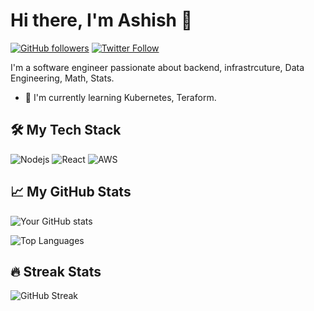 # Hi there, I'm Ashish 👋

[![GitHub followers](https://img.shields.io/github/followers/yourusername?label=Follow&style=social)](https://github.com/yourusername)
[![Twitter Follow](https://img.shields.io/twitter/follow/yourhandle?style=social)](https://twitter.com/yourhandle)

I'm a software engineer  passionate about backend, infrastrcuture, Data Engineering, Math, Stats. 
- 🌱 I'm currently learning Kubernetes, Teraform.

## 🛠️ My Tech Stack

![Nodejs](https://img.shields.io/badge/-Language1-blue?style=flat&logo=language1logo)
![React](https://img.shields.io/badge/-Language2-green?style=flat&logo=language2logo)
![AWS](https://img.shields.io/badge/-Tool1-red?style=flat&logo=tool1logo)

## 📈 My GitHub Stats

![Your GitHub stats](https://github-readme-stats.vercel.app/api?username=AshishKothariii&show_icons=true&theme=radical)

![Top Languages](https://github-readme-stats.vercel.app/api/top-langs/?username=AshishKothariii&layout=compact)

## 🔥 Streak Stats

![GitHub Streak](https://github-readme-streak-stats.herokuapp.com/?user=AshishKothariii)
